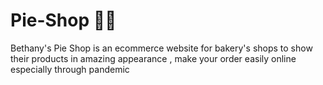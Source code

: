 # Pie-Shop 🍰🎂
Bethany's Pie Shop is an ecommerce website for bakery's shops to show their products in amazing appearance ,
make your order easily online especially through pandemic
